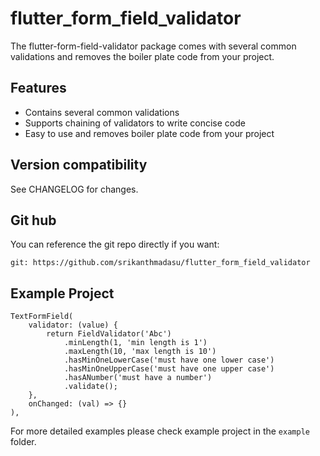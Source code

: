# flutter_form_field_validator

The flutter-form-field-validator package comes with several common validations and removes the boiler plate code from your project.

## Features

- Contains several common validations
- Supports chaining of validators to write concise code
- Easy to use and removes boiler plate code from your project

## Version compatibility

See CHANGELOG for changes.

## Git hub

You can reference the git repo directly if you want:
```
git: https://github.com/srikanthmadasu/flutter_form_field_validator
```

## Example Project

```
TextFormField(
    validator: (value) {
        return FieldValidator('Abc')
            .minLength(1, 'min length is 1')
            .maxLength(10, 'max length is 10')
            .hasMinOneLowerCase('must have one lower case')
            .hasMinOneUpperCase('must have one upper case')
            .hasANumber('must have a number')
            .validate();
    },
    onChanged: (val) => {}
),
```

For more detailed examples please check example project in the `example` folder.
